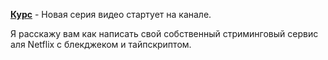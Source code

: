 **[Курс](https://www.youtube.com/playlist?list=PLjZzHni7JEob6DXhzW9pbQBdZx2javUaM)** - Новая серия видео стартует на канале.

Я расскажу вам как написать свой собственный стриминговый сервис аля Netflix с блекджеком и тайпскриптом.



